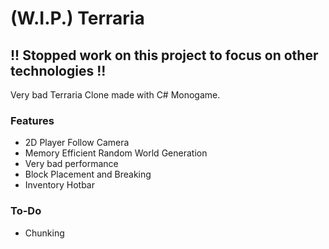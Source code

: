 # (W.I.P.) Terraria
## !! Stopped work on this project to focus on other technologies !!
Very bad Terraria Clone made with C# Monogame. 

### Features
* 2D Player Follow Camera
* Memory Efficient Random World Generation
* Very bad performance
* Block Placement and Breaking
* Inventory Hotbar

### To-Do
* Chunking